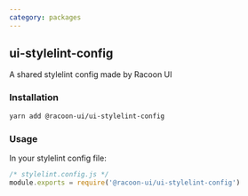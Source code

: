 ```yaml
---
category: packages
---
```


## ui-stylelint-config

A shared stylelint config made by Racoon UI

### Installation

```sh
yarn add @racoon-ui/ui-stylelint-config
```

### Usage

In your stylelint config file:

```js
/* stylelint.config.js */
module.exports = require('@racoon-ui/ui-stylelint-config')
```